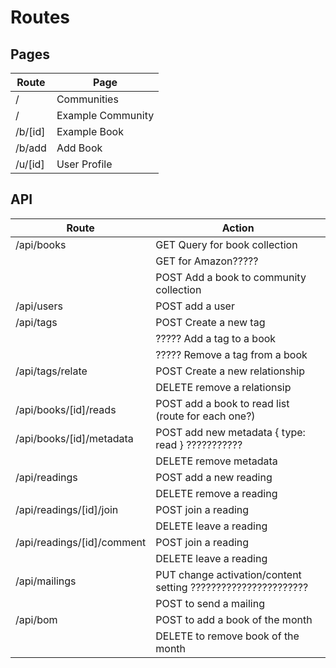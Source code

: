 # Routes

## Pages

| Route                        | Page              |
| ---------------------------- | ----------------- |
| /                            | Communities       |
| /        | Example Community |
| /b/[id] | Example Book      |
| /b/add  | Add Book          |
| /u/[id] | User Profile      |

## API

| Route                                   | Action                                                        |
| --------------------------------------- | ------------------------------------------------------------- |
| /api/books                              | GET Query for book collection                                 |
|                                         | GET for Amazon?????                                           |
|                                         | POST Add a book to community collection                       |
| /api/users                              | POST add a user                                               |
| /api/tags                               | POST Create a new tag                                         |
|                                         | ????? Add a tag to a book                                     |
|                                         | ????? Remove a tag from a book                                |
| /api/tags/relate                        | POST Create a new relationship                                |
|                                         | DELETE remove a relationsip                                   |
| /api/books/[id]/reads                   | POST add a book to read list (route for each one?)            |
| /api/books/[id]/metadata                | POST add new metadata { type: read } ???????????              |
|                                         | DELETE remove metadata                                        |
| /api/readings                           | POST add a new reading                                        |
|                                         | DELETE remove a reading                                       |
| /api/readings/[id]/join                 | POST join a reading                                           |
|                                         | DELETE leave a reading                                        |
| /api/readings/[id]/comment              | POST join a reading                                           |
|                                         | DELETE leave a reading                                        |
| /api/mailings                           | PUT change activation/content setting ??????????????????????? |
|                                         | POST to send a mailing                                        |
| /api/bom                                | POST to add a book of the month                               |
|                                         | DELETE to remove book of the month                            |
